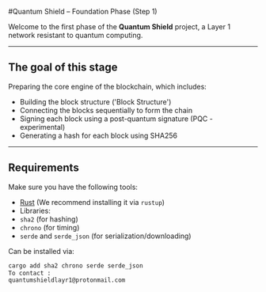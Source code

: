 #Quantum Shield – Foundation Phase (Step 1)

Welcome to the first phase of the **Quantum Shield** project, a Layer 1 network resistant to quantum computing.

 ---

## The goal of this stage

Preparing the core engine of the blockchain, which includes:

- Building the block structure ('Block Structure')
- Connecting the blocks sequentially to form the chain
- Signing each block using a post-quantum signature (PQC - experimental)
- Generating a hash for each block using SHA256

---

## Requirements

Make sure you have the following tools:

- [Rust](https://www.rust-lang.org/tools/install) (We recommend installing it via `rustup`)
- Libraries:
- `sha2` (for hashing)
- `chrono` (for timing)
- `serde` and `serde_json` (for serialization/downloading)

Can be installed via:

```bash
cargo add sha2 chrono serde serde_json
To contact :
quantumshieldlayr1@protonmail.com
